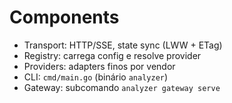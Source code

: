 # Components

- Transport: HTTP/SSE, state sync (LWW + ETag)
- Registry: carrega config e resolve provider
- Providers: adapters finos por vendor
- CLI: `cmd/main.go` (binário `analyzer`)
- Gateway: subcomando `analyzer gateway serve`
